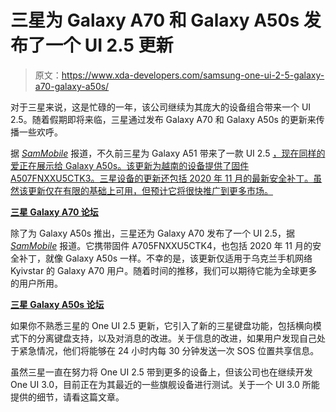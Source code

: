 # 三星为 Galaxy A70 和 Galaxy A50s 发布了一个 UI 2.5 更新

> 原文：<https://www.xda-developers.com/samsung-one-ui-2-5-galaxy-a70-galaxy-a50s/>

对于三星来说，这是忙碌的一年，该公司继续为其庞大的设备组合带来一个 UI 2.5。随着假期即将来临，三星通过发布 Galaxy A70 和 Galaxy A50s 的更新来传播一些欢呼。

据 [*SamMobile*](https://www.sammobile.com/news/latest-update-galaxy-a50s-one-ui-2-5/) 报道，不久前三星为 Galaxy A51 带来了一款 UI 2.5 [，现在同样的爱正在展示给 Galaxy A50s。该更新为越南的设备提供了固件 A507FNXXU5CTK3。三星设备的更新还包括 2020 年 11 月的最新安全补丁。虽然该更新仅在有限的基础上可用，但预计它将很快推广到更多市场。](https://www.xda-developers.com/samsung-galaxy-s9-galaxy-a51-one-ui-2-5/)

**[三星 Galaxy A70 论坛](https://forum.xda-developers.com/galaxy-a70)**

除了为 Galaxy A50s 推出，三星还为 Galaxy A70 发布了一个 UI 2.5，据 [*SamMobile*](https://www.sammobile.com/news/one-ui-2-5-firmware-update-rollout-begins-galaxy-a70-europe/) 报道。它携带固件 A705FNXXU5CTK4，也包括 2020 年 11 月的安全补丁，就像 Galaxy A50s 一样。不幸的是，该更新仅适用于乌克兰手机网络 Kyivstar 的 Galaxy A70 用户。随着时间的推移，我们可以期待它能为全球更多的用户所用。

**[三星 Galaxy A50s 论坛](https://forum.xda-developers.com/galaxy-a50s)**

如果你不熟悉三星的 One UI 2.5 更新，它引入了新的三星键盘功能，包括横向模式下的分离键盘支持，以及对消息的改进。关于信息的改进，如果用户发现自己处于紧急情况，他们将能够在 24 小时内每 30 分钟发送一次 SOS 位置共享信息。

虽然三星一直在努力将 One UI 2.5 带到更多的设备上，但该公司也在继续开发 One UI 3.0，目前正在为其最近的一些旗舰设备进行测试。关于一个 UI 3.0 所能提供的细节，请看这篇文章。
